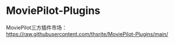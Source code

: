 # MoviePilot-Plugins
MoviePilot三方插件市场：https://raw.githubusercontent.com/thsrite/MoviePilot-Plugins/main/
